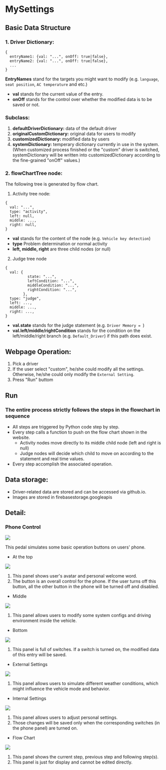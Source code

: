 # MySettings

## Basic Data Structure
### 1. Driver Dictionary:
```
{
  entryName1: {val: "...", onOff: true|false},
  entryName2: {val: "...", onOff: true|false},
  ...
}
```
**EntryNames** stand for the targets you might want to modify (e.g. `language`, `seat position`, `AC temperature` and etc.)
- **val** stands for the current value of the entry.
- **onOff** stands for the control over whether the modified data is to be saved or not.

### Subclass:
1. **defaultDriverDictionary:**
   data of the default driver
2. **originalCustomDictionary:**
   original data for users to modify
3. **customizedDictionary:**
   modified data by users
4. **systemDictionary:**
   temperary dictionary currently in use in the system. (When customized process finished or the "custom" driver is switched, systemDictionary will be written into customizedDictionary according to the fine-grained "onOff" values.)

### 2. flowChartTree node:
The following tree is generated by flow chart.
1. Activity tree node:
```
{
  val: "...",
  type: "activity",
  left: null,
  middle: ...,
  right: null,
}
```
- **val** stands for the content of the node (e.g. `Vehicle key detection`)
- **type** Problem determination or normal activity
- **left, middle, right** are three child nodes (or null)

2. Judge tree node
```
{
  val: {
          state: "...",
          leftCondition: "...",
          middleCondition: "...",
          rightCondition: "...",
        },
  type: "judge",
  left: ...,
  middle: ...,
  right: ...,
}
```

- **val.state** stands for the judge statement (e.g. `Driver Memory = `)
- **val.left/middle/rightCondition** stands for the condition on the left/middle/right branch (e.g. `Default_Driver`) if this path does exist.

## Webpage Operation:
1. Pick a driver
2. If the user select "custom", he/she could modify all the settings. Otherwise, he/she could only modify the `External Setting`.
3. Press "Run" buttom

## Run
### The entire process strictly follows the steps in the flowchart in sequence
- All steps are triggered by Python code step by step.
- Every step calls a function to push on the flow chart shown in the website.
  - Activity nodes move directly to its middle child node (left and right is null)
  - Judge nodes will decide which child to move on according to the statement and real time values.
- Every step accomplish the associated operation.

## Data storage:
- Driver-related data are stored and can be accessed via github.io.
- Images are stored in firebasestorage.googleapis

## Detail:
### Phone Control
<img src="https://github.com/XavierDai/MySettings/blob/main/img/settings.png"/>

This pedal simulates some basic operation buttons on users' phone.
- At the top
<img src="https://github.com/XavierDai/MySettings/blob/main/img/top.png"/>

  1. This panel shows user's avatar and personal welcome word.
  2. The button is an overall control for the phone. If the user turns off this button, all the other button in the phone will be turned off and disabled.

- Middle
<img src="https://github.com/XavierDai/MySettings/blob/main/img/middle2.png"/>

  1. This panel allows users to modify some system configs and driving environment inside the vehicle.

- Bottom
<img src="https://github.com/XavierDai/MySettings/blob/main/img/bottom.png"/>

  1. This panel is full of switches. If a switch is turned on, the modified data of this entry will be saved.

- External Settings
<img src="https://github.com/XavierDai/MySettings/blob/main/img/externalSettings.png"/>

  1. This panel allows users to simulate different weather conditions, which might influence the vehicle mode and behavior.

- Internal Settings
<img src="https://github.com/XavierDai/MySettings/blob/main/img/internalSettings.png"/>

  1. This panel allows users to adjust personal settings.
  2. Those changes will be saved only when the corresponding switches (in the phone panel) are turned on.

- Flow Chart
<img src="https://github.com/XavierDai/MySettings/blob/main/img/flowChart.png"/>

  1. This panel shows the current step, previous step and following step(s).
  2. This panel is just for display and cannot be edited directly.

